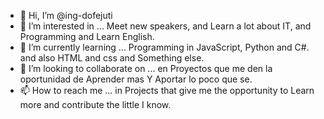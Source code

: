 - 👋 Hi, I’m @ing-dofejuti
- 👀 I’m interested in ... Meet new speakers, and Learn a lot about IT, and Programming and Learn English. 
- 🌱 I’m currently learning ... Programming in JavaScript, Python and C#. and also HTML and css and Something else.
- 💞️ I’m looking to collaborate on ... en Proyectos que me den la oportunidad de Aprender mas Y Aportar lo poco que se.
- 📫 How to reach me ... in Projects that give me the opportunity to Learn more and contribute the little I know. 

<!---
ing-dofejuti/ing-dofejuti is a ✨ special ✨ repository because its `README.md` (this file) appears on your GitHub profile.
You can click the Preview link to take a look at your changes.
--->
